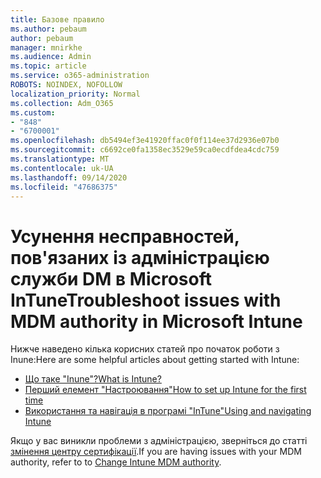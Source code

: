 ```yaml
---
title: Базове правило
ms.author: pebaum
author: pebaum
manager: mnirkhe
ms.audience: Admin
ms.topic: article
ms.service: o365-administration
ROBOTS: NOINDEX, NOFOLLOW
localization_priority: Normal
ms.collection: Adm_O365
ms.custom:
- "848"
- "6700001"
ms.openlocfilehash: db5494ef3e41920ffac0f0f114ee37d2936e07b0
ms.sourcegitcommit: c6692ce0fa1358ec3529e59ca0ecdfdea4cdc759
ms.translationtype: MT
ms.contentlocale: uk-UA
ms.lasthandoff: 09/14/2020
ms.locfileid: "47686375"
---
```

# <a name="troubleshoot-issues-with-mdm-authority-in-microsoft-intune"></a><span data-ttu-id="fdf00-102">Усунення несправностей, пов'язаних із адміністрацією служби DM в Microsoft InTune</span><span class="sxs-lookup"><span data-stu-id="fdf00-102">Troubleshoot issues with MDM authority in Microsoft Intune</span></span>

<span data-ttu-id="fdf00-103">Нижче наведено кілька корисних статей про початок роботи з Inune:</span><span class="sxs-lookup"><span data-stu-id="fdf00-103">Here are some helpful articles about getting started with Intune:</span></span>

- [<span data-ttu-id="fdf00-104">Що таке "Inune"?</span><span class="sxs-lookup"><span data-stu-id="fdf00-104">What is Intune?</span></span>](https://docs.microsoft.com/intune/what-is-intune)
- [<span data-ttu-id="fdf00-105">Перший елемент "Настроювання"</span><span class="sxs-lookup"><span data-stu-id="fdf00-105">How to set up Intune for the first time</span></span>](https://docs.microsoft.com/intune/setup-steps)
- [<span data-ttu-id="fdf00-106">Використання та навігація в програмі "InTune"</span><span class="sxs-lookup"><span data-stu-id="fdf00-106">Using and navigating Intune</span></span>](https://docs.microsoft.com/intune/tutorial-walkthrough-intune-portal)

<span data-ttu-id="fdf00-107">Якщо у вас виникли проблеми з адміністрацією, зверніться до статті [змінення центру сертифікації](https://docs.microsoft.com/alchemyinsights/change-mdm-authority).</span><span class="sxs-lookup"><span data-stu-id="fdf00-107">If you are having issues with your MDM authority, refer to to [Change Intune MDM authority](https://docs.microsoft.com/alchemyinsights/change-mdm-authority).</span></span>